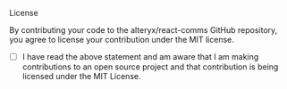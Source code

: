 <!-- Thanks so much for your PR, your contribution is appreciated! ❤️ -->

License

By contributing your code to the alteryx/react-comms GitHub repository, you agree to license your contribution under the MIT license.

- [ ] I have read the above statement and am aware that I am making contributions to an open source project and that contribution is being licensed under the MIT License.
